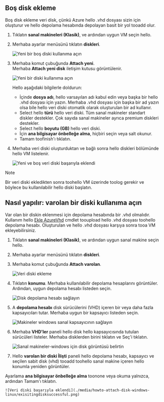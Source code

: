 


## <a name="attach-an-empty-disk"></a>Boş disk ekleme
Boş disk ekleme veri disk, çünkü Azure hello .vhd dosyası sizin için oluşturur ve hello depolama hesabında depolayan basit bir yol tooadd olur.

1. Tıklatın **sanal makineleri (Klasik)**, ve ardından uygun VM seçin hello.

2. Merhaba ayarlar menüsünü tıklatın **diskleri**.

   ![Yeni bir boş diski kullanıma açın](./media/howto-attach-disk-windows-linux/menudisksattachnew.png)

3. Merhaba komut çubuğunda **Attach yeni**.  
    Merhaba **Attach yeni disk** iletişim kutusu görüntülenir.

    ![Yeni bir diski kullanıma açın](./media/howto-attach-disk-windows-linux/newdiskdetail.png)

    Hello aşağıdaki bilgilerle doldurun:
    - İçinde **dosya adı**, hello varsayılan adı kabul edin veya başka bir hello .vhd dosyası için yazın. Merhaba .vhd dosyası için başka bir ad yazın olsa bile hello veri diski otomatik olarak oluşturulan bir ad kullanır.
    - Select hello **türü** hello veri diski. Tüm sanal makineler standart diskler destekler. Çok sayıda sanal makineler ayrıca premium diskleri destekler.
    - Select hello **boyutu (GB)** hello veri diski.
    - İçin **ana bilgisayar önbelleğe alma**, hiçbiri seçin veya salt okunur.
    - Tamam toofinish'ı tıklatın.

4. Merhaba veri diski oluşturduktan ve bağlı sonra hello diskleri bölümünde hello VM listelenir.

   ![Yeni ve boş veri diski başarıyla eklendi](./media/howto-attach-disk-windows-linux/newdiskemptysuccessful.png)

> [!NOTE]
> Bir veri diski ekledikten sonra toohello VM üzerinde toolog gerekir ve böylece bu kullanılabilir hello diski başlatın.

## <a name="how-to-attach-an-existing-disk"></a>Nasıl yapılır: varolan bir diski kullanıma açın
Var olan bir diskin eklenmesi için depolama hesabında bir .vhd olmalıdır. Kullanım hello [Ekle AzureVhd](https://msdn.microsoft.com/library/azure/dn495173.aspx) cmdlet tooupload hello .vhd dosyası toohello depolama hesabı. Oluşturulan ve hello .vhd dosyası karşıya sonra tooa VM ekleyebilirsiniz.

1. Tıklatın **sanal makineleri (Klasik)**, ve ardından uygun sanal makine seçin hello.

2. Merhaba ayarlar menüsünü tıklatın **diskleri**.

3. Merhaba komut çubuğunda **Attach varolan**.

    ![Veri diski ekleme](./media/howto-attach-disk-windows-linux/menudisksattachexisting.png)

4. Tıklatın **konumu**. Merhaba kullanılabilir depolama hesaplarını görüntüler. Ardından, uygun depolama hesabı listeden seçin.

    ![Disk depolama hesabı sağlayın](./media/howto-attach-disk-windows-linux/existdiskstorageaccounts.png)

5. A **depolama hesabı** disk sürücülerini (VHD) içeren bir veya daha fazla kapsayıcıları tutar. Merhaba uygun bir kapsayıcı listeden seçin.

    ![Makineler windows sanal kapsayıcının sağlayın](./media/howto-attach-disk-windows-linux/existdiskcontainers.png)

6. Merhaba **VHD'ler** paneli hello disk hello kapsayıcısında tutulan sürücüleri listeler. Merhaba disklerden birini tıklatın ve Seç'i tıklatın.

    ![Sanal makineler-windows için disk görüntüsü belirtin](./media/howto-attach-disk-windows-linux/existdiskvhds.png)

7. Hello **varolan bir diski İlişti** paneli hello depolama hesabı, kapsayıcı ve seçilen sabit disk (vhd) tooadd toohello sanal makine içeren hello konumla yeniden görüntüler.

  Ayarlama **ana bilgisayar önbelleğe alma** toonone veya okuma yalnızca, ardından Tamam'ı tıklatın.

    ![Veri diski başarıyla eklendi](./media/howto-attach-disk-windows-linux/exisitingdisksuccessful.png)

